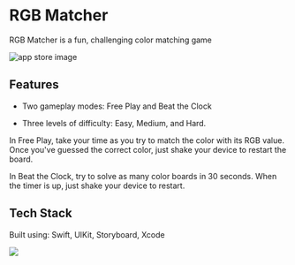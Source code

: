 # RGB Matcher
RGB Matcher is a fun, challenging color matching game

<img src="https://cedavis12.github.io/rgbmatcher/img/Collection.png" alt="app store image"/>

## Features

- Two gameplay modes: Free Play and Beat the Clock

- Three levels of difficulty: Easy, Medium, and Hard.


In Free Play, take your time as you try to match the color with its RGB value. Once you've guessed the correct color, just shake your device to restart the board.


In Beat the Clock, try to solve as many color boards in 30 seconds. When the timer is up, just shake your device to restart.


## Tech Stack
Built using: Swift, UIKit, Storyboard, Xcode


<a href="https://apps.apple.com/us/app/rgb-matcher/id1515839604?ls=1"><img src="https://cedavis12.github.io/rgbmatcher/img/app-store-badge.svg"/></a>


